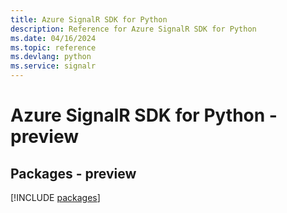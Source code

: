 ```yaml
---
title: Azure SignalR SDK for Python
description: Reference for Azure SignalR SDK for Python
ms.date: 04/16/2024
ms.topic: reference
ms.devlang: python
ms.service: signalr
---
```

# Azure SignalR SDK for Python - preview
## Packages - preview
[!INCLUDE [packages](signalr-index.md)]